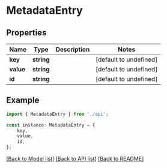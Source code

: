 # MetadataEntry


## Properties

Name | Type | Description | Notes
------------ | ------------- | ------------- | -------------
**key** | **string** |  | [default to undefined]
**value** | **string** |  | [default to undefined]
**id** | **string** |  | [default to undefined]

## Example

```typescript
import { MetadataEntry } from './api';

const instance: MetadataEntry = {
    key,
    value,
    id,
};
```

[[Back to Model list]](../README.md#documentation-for-models) [[Back to API list]](../README.md#documentation-for-api-endpoints) [[Back to README]](../README.md)
